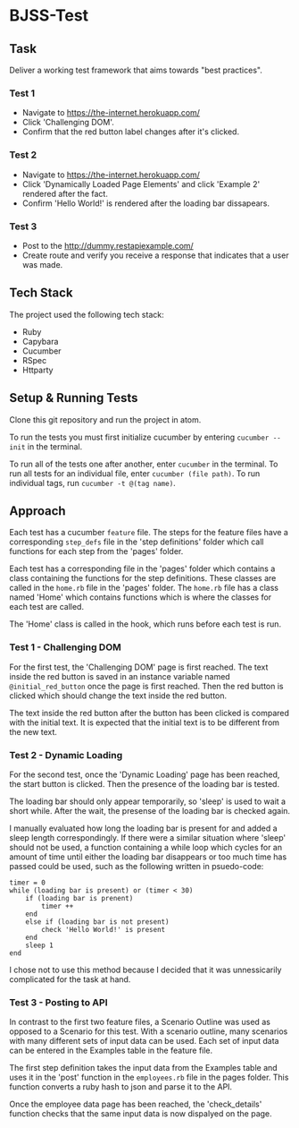 # BJSS-Test

## Task

Deliver a working test framework that aims towards "best practices".

### Test 1
- Navigate to https://the-internet.herokuapp.com/
- Click 'Challenging DOM'.
- Confirm that the red button label changes after it's clicked.

### Test 2
- Navigate to https://the-internet.herokuapp.com/
- Click 'Dynamically Loaded Page Elements' and click 'Example 2' rendered after the fact.
- Confirm 'Hello World!' is rendered after the loading bar dissapears.

### Test 3
- Post to the http://dummy.restapiexample.com/
- Create route and verify you receive a response that indicates that a user was made.

## Tech Stack
The project used the following tech stack:

- Ruby
- Capybara
- Cucumber
- RSpec
- Httparty

## Setup & Running Tests
Clone this git repository and run the project in atom.

To run the tests you must first initialize cucumber by entering `cucumber --init` in the terminal.

To run all of the tests one after another, enter `cucumber` in the terminal. To run all tests for an individual file, enter `cucumber (file path)`. To run individual tags, run `cucumber -t @(tag name)`.

## Approach
Each test has a cucumber `feature` file. The steps for the feature files have a corresponding `step_defs` file in the 'step definitions' folder which call functions for each step from the 'pages' folder.

Each test has a corresponding file in the 'pages' folder which contains a class containing the functions for the step definitions. These classes are called in the `home.rb` file in the 'pages' folder. The `home.rb` file has a class named 'Home' which contains functions which is where the classes for each test are called.

The 'Home' class is called in the hook, which runs before each test is run.

### Test 1 - Challenging DOM
For the first test, the 'Challenging DOM' page is first reached. The text inside the red button is saved in an instance variable named `@initial_red_button` once the page is first reached. Then the red button is clicked which should change the text inside the red button.

The text inside the red button after the button has been clicked is compared with the initial text. It is expected that the initial text is to be different from the new text.

### Test 2 - Dynamic Loading
For the second test, once the 'Dynamic Loading' page has been reached, the start button is clicked. Then the presence of the loading bar is tested.

The loading bar should only appear temporarily, so 'sleep' is used to wait a short while. After the wait, the presense of the loading bar is checked again.

I manually evaluated how long the loading bar is present for and added a sleep length correspondingly. If there were a similar situation where 'sleep' should not be used, a function containing a while loop which cycles for an amount of time until either the loading bar disappears or too much time has passed could be used, such as the following written in psuedo-code:

```
timer = 0
while (loading bar is present) or (timer < 30)
	if (loading bar is prenent)
		timer ++
	end
	else if (loading bar is not present)
		check 'Hello World!' is present
	end
	sleep 1
end
```

I chose not to use this method because I decided that it was unnessicarily complicated for the task at hand.

### Test 3 - Posting to API
In contrast to the first two feature files, a Scenario Outline was used as opposed to a Scenario for this test. With a scenario outline, many scenarios with many different sets of input data can be used. Each set of input data can be entered in the Examples table in the feature file.

The first step definition takes the input data from the Examples table and uses it in the 'post' function in the `employees.rb` file in the pages folder. This function converts a ruby hash to json and parse it to the API.

Once the employee data page has been reached, the 'check_details' function checks that the same input data is now dispalyed on the page.